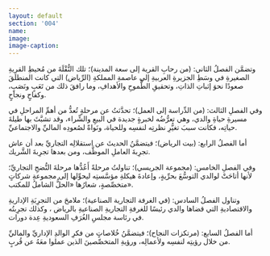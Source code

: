 ```yaml
---
layout: default
section: '004'
name:
image:
image-caption:
---
```


وتضمَّن الفصلُ الثاني: (من رحابِ القرية إلى سعة المدينة)؛ تلك النُّقْلَةَ من مُحيطِ القريةِ الصغيرةِ في وسَطِ الجزيرةِ العربيةِ إلى عاصمةِ المملكةِ (الرِّياض) التي كانت المنطلَقَ صعودًا نحوَ إثباتِ الذاتِ، وتحقيقِ الطُّموحِ والأهدافِ، وما رافقَ ذلك من تَعَبٍ ونَصَبٍ، وكفاحٍ ونجاحٍ.

وفي الفصلِ الثالث: (من الدِّراسة إلى العمل)؛ تحدَّثتُ عن مرحلةٍ تُعدُّ من أهمِّ المراحلِ في مسيرةِ حياةِ والدي، وهي تعرُّضُه لخبرةٍ جديدة في البيعِ والشِّراء، وقد تشبَّثَ بها طيلةَ حياتِه، فكانت سببَ تغيُّرِ نظرتِه لنفسِه وللحياة، ونَواةً لصُعودِه الماليِّ والاجتماعيِّ.

أما الفصلُ الرابع: (بيت الرياض)؛ فيتضمَّنُ الحديثَ عن استقلالِه التجاريِّ بعد أن عاش تجرِبةَ العاملِ الموظَّف، ومن بعدها تجرِبةَ الشَّريك.

وفي الفصلِ الخامس: (مجموعة الجريسي)؛ تناولتُ مرحلةً أَعُدُّها مرحلةَ النُّضجِ التجاريِّ؛ لأنها أتاحَتْ لوالدي التوسُّعَ بحرِّيةٍ، وإعادةَ هيكلةِ مؤسَّستِه ليحوِّلها إلى مجموعةِ شركاتٍ متخصِّصةٍ، شعارُها                   «الحلُّ الشاملُ للمكتب».

وتناول الفصلُ السادس: (في الغرفة التجارية الصناعية)؛ ملامحَ من التجرِبَةِ الإداريةِ والاقتصاديةِ التي قضاها والدي رئيسًا للغرفةِ التجاريةِ الصناعيةِ بالرياض ، وكذلك تجرِبتُه في رئاسة مجلسِ الغُرَفِ السعوديةِ عِدة دورات.

أما الفصلُ السابع: (مرتكزات النجاح)؛ فيتضمَّنُ خُلاصاتٍ من فكرِ الوالدِ الإداريِّ والماليِّ من خلال رؤيتِه لنفسِه ولأعمالِه، ورؤيةِ المتخصِّصينَ الذين عملوا معَهُ عن قُربٍ.
